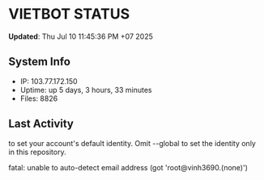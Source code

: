 # VIETBOT STATUS
**Updated**: Thu Jul 10 11:45:36 PM +07 2025

## System Info
- IP: 103.77.172.150
- Uptime: up 5 days, 3 hours, 33 minutes
- Files: 8826

## Last Activity

to set your account's default identity.
Omit --global to set the identity only in this repository.

fatal: unable to auto-detect email address (got 'root@vinh3690.(none)')
